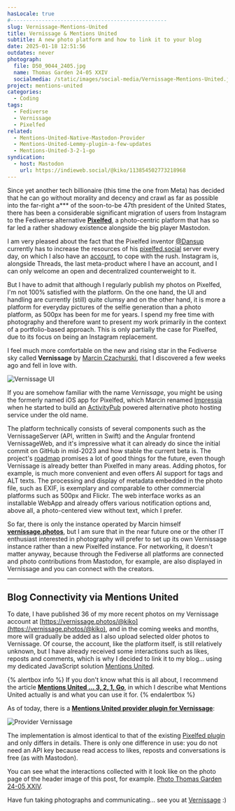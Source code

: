 ```yaml
---
hasLocale: true
#--------------------------------------------------
slug: Vernissage-Mentions-United
title: Vernissage & Mentions United
subtitle: A new photo platform and how to link it to your blog
date: 2025-01-18 12:51:56
outdates: never
photograph:
  file: D50_9044_2405.jpg
  name: Thomas Garden 24-05 XXIV
  socialmedia: /static/images/social-media/Vernissage-Mentions-United.jpg
project: mentions-united
categories:
  - Coding
tags:
  - Fediverse
  - Vernissage
  - Pixelfed
related:
  - Mentions-United-Native-Mastodon-Provider
  - Mentions-United-Lemmy-plugin-a-few-updates
  - Mentions-United-3-2-1-go
syndication:
  - host: Mastodon
    url: https://indieweb.social/@kiko/113854502773218968
---
```


Since yet another tech billionaire (this time the one from Meta) has decided that he can go without morality and decency and crawl as far as possible into the far-right a*** of the soon-to-be 47th president of the United States, there has been a considerable significant migration of users from Instagram to the Fediverse alternative [**Pixelfed**](https://github.com/pixelfed/pixelfed), a photo-centric platform that has so far led a rather shadowy existence alongside the big player Mastodon.

I am very pleased about the fact that the Pixelfed inventor [@Dansup](https://pixelfed.social/dansup) currently has to increase the resources of his [pixelfed.social](https://pixelfed.social) server every day, on which I also have an [account](https://pixelfed.social/kristofz), to cope with the rush. Instagram is, alongside Threads, the last meta-product where I have an account, and I can only welcome an open and decentralized counterweight to it.

But I have to admit that although I regularly publish my photos on Pixelfed, I'm not 100% satisfied with the platform. On the one hand, the UI and handling are currently (still) quite clumsy and on the other hand, it is more a platform for everyday pictures of the selfie generation than a photo platform, as 500px has been for me for years. I spend my free time with photography and therefore want to present my work primarily in the context of a portfolio-based approach. This is only partially the case for Pixelfed, due to its focus on being an Instagram replacement.

I feel much more comfortable on the new and rising star in the Fediverse sky called **Vernissage** by [Marcin Czachurski](https://vernissage.photos/@mczachurski), that I discovered a few weeks ago and fell in love with.

![Vernissage UI](/post/Vernissage-Mentions-United/vernissage-ui.png)

<!-- more -->

If you are somehow familiar with the name *Vernissage*, you might be using the formerly named iOS app for Pixelfed, which Marcin renamed [Impressia](https://apps.apple.com/de/app/impressia-for-pixelfed/id1663543216) when he started to build an [ActivityPub](https://en.wikipedia.org/wiki/ActivityPub) powered alternative photo hosting service under the old name.

The platform technically consists of several components such as the VernissageServer (API, written in Swift) and the Angular frontend VernissageWeb, and it's impressive what it can already do since the initial commit on GitHub in mid-2023 and how stable the current beta is. The project's [roadmap](https://github.com/orgs/VernissageApp/projects/2) promises a lot of good things for the future, even though Vernissage is already better than Pixelfed in many areas. Adding photos, for example, is much more convenient and even offers AI support for tags and ALT texts. The processing and display of metadata embedded in the photo file, such as EXIF, is exemplary and comparable to other commercial platforms such as 500px and Flickr. The web interface works as an installable WebApp and already offers various notification options and, above all, a photo-centered view without text, which I prefer.

So far, there is only the instance operated by Marcin himself **[vernissage.photos](https://vernissage.photos)**, but I am sure that in the near future one or the other IT enthusiast interested in photography will prefer to set up its own Vernissage instance rather than a new Pixelfed instance. For networking, it doesn't matter anyway, because through the Fediverse all platforms are connected and photo contributions from Mastodon, for example, are also displayed in Vernissage and you can connect with the creators.

---

## Blog Connectivity via Mentions United

To date, I have published 36 of my more recent photos on my Vernissage account at [https://vernissage.photos/@kiko](https://vernissage.photos/@kiko), and in the coming weeks and months, more will gradually be added as I also upload selected older photos to Vernissage. Of course, the account, like the platform itself, is still relatively unknown, but I have already received some interactions such as likes, reposts and comments, which is why I decided to link it to my blog... using my dedicated JavaScript solution [Mentions United](/projects/mentions-united/).

{% alertbox info %}
If you don't know what this is all about, I recommend the article [**Mentions United ... 3, 2, 1, Go**](/post/Mentions-United-3-2-1-go/), in which I describe what Mentions United actually is and what you can use it for.
{% endalertbox %}

As of today, there is a [**Mentions United provider plugin for Vernissage**](https://github.com/kristofzerbe/Mentions-United?tab=readme-ov-file#provider-vernissage):

![Provider Vernissage](post/Vernissage-Mentions-United/Provider-vernissage.png)

The implementation is almost identical to that of the existing [Pixelfed plugin](https://github.com/kristofzerbe/Mentions-United?tab=readme-ov-file#provider-pixelfed) and only differs in details. There is only one difference in use: you do not need an API key because read access to likes, reposts and conversations is free (as with Mastodon).

You can see what the interactions collected with it look like on the photo page of the header image of this post, for example. [Photo Thomas Garden 24-05 XXIV](/photos/D50_9044_2405/).

Have fun taking photographs and communicating... see you at [Vernissage](https://vernissage.photos) :)